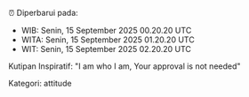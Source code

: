 ⏰ Diperbarui pada:
- WIB: Senin, 15 September 2025 00.20.20 UTC
- WITA: Senin, 15 September 2025 01.20.20 UTC
- WIT: Senin, 15 September 2025 02.20.20 UTC

Kutipan Inspiratif:
"I am who I am, Your approval is not needed"


Kategori: attitude

